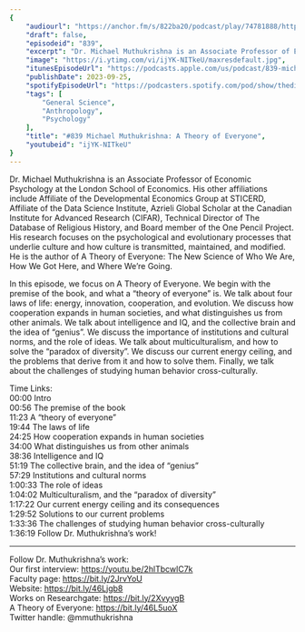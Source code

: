 ```yaml
---
{
	"audiourl": "https://anchor.fm/s/822ba20/podcast/play/74781888/https%3A%2F%2Fd3ctxlq1ktw2nl.cloudfront.net%2Fstaging%2F2023-7-18%2F5e16fae9-7a26-fdc6-3f40-ddb7df6eeea6.m4a",
	"draft": false,
	"episodeid": "839",
	"excerpt": "Dr. Michael Muthukrishna is an Associate Professor of Economic Psychology at the London School of Economics. His other affiliations include Affiliate of the Developmental Economics Group at STICERD, Affiliate of the Data Science Institute, Azrieli Global Scholar at the Canadian Institute for Advanced Research (CIFAR), Technical Director of The Database of Religious History, and Board member of the One Pencil Project. His research focuses on the psychological and evolutionary processes that underlie culture and how culture is transmitted, maintained, and modified. He is the author of A Theory of Everyone: The New Science of Who We Are, How We Got Here, and Where We’re Going.",
	"image": "https://i.ytimg.com/vi/ijYK-NITkeU/maxresdefault.jpg",
	"itunesEpisodeUrl": "https://podcasts.apple.com/us/podcast/839-michael-muthukrishna-a-theory-of-everyone/id1451347236?i=1000629112499&uo=4",
	"publishDate": 2023-09-25,
	"spotifyEpisodeUrl": "https://podcasters.spotify.com/pod/show/thedissenter/episodes/839-Michael-Muthukrishna-A-Theory-of-Everyone-e288lo0",
	"tags": [
		"General Science",
		"Anthropology",
		"Psychology"
	],
	"title": "#839 Michael Muthukrishna: A Theory of Everyone",
	"youtubeid": "ijYK-NITkeU"
}
---
```

Dr. Michael Muthukrishna is an Associate Professor of Economic Psychology at the London School of Economics. His other affiliations include Affiliate of the Developmental Economics Group at STICERD, Affiliate of the Data Science Institute, Azrieli Global Scholar at the Canadian Institute for Advanced Research (CIFAR), Technical Director of The Database of Religious History, and Board member of the One Pencil Project. His research focuses on the psychological and evolutionary processes that underlie culture and how culture is transmitted, maintained, and modified. He is the author of A Theory of Everyone: The New Science of Who We Are, How We Got Here, and Where We’re Going.

In this episode, we focus on A Theory of Everyone. We begin with the premise of the book, and what a “theory of everyone” is. We talk about four laws of life: energy, innovation, cooperation, and evolution. We discuss how cooperation expands in human societies, and what distinguishes us from other animals. We talk about intelligence and IQ, and the collective brain and the idea of “genius”. We discuss the importance of institutions and cultural norms, and the role of ideas. We talk about multiculturalism, and how to solve the “paradox of diversity”. We discuss our current energy ceiling, and the problems that derive from it and how to solve them. Finally, we talk about the challenges of studying human behavior cross-culturally.

Time Links:  
<time>00:00</time> Intro  
<time>00:56</time> The premise of the book  
<time>11:23</time> A “theory of everyone”  
<time>19:44</time> The laws of life   
<time>24:25</time> How cooperation expands in human societies  
<time>34:00</time> What distinguishes us from other animals  
<time>38:36</time> Intelligence and IQ  
<time>51:19</time> The collective brain, and the idea of “genius”  
<time>57:29</time> Institutions and cultural norms  
<time>1:00:33</time> The role of ideas  
<time>1:04:02</time> Multiculturalism, and the “paradox of diversity”  
<time>1:17:22</time> Our current energy ceiling and its consequences  
<time>1:29:52</time> Solutions to our current problems  
<time>1:33:36</time> The challenges of studying human behavior cross-culturally  
<time>1:36:19</time> Follow Dr. Muthukrishna’s work!

---

Follow Dr. Muthukrishna’s work:  
Our first interview: https://youtu.be/2hlTbcwlC7k  
Faculty page: https://bit.ly/2JrvYoU  
Website: https://bit.ly/46Ljgb8  
Works on Researchgate: https://bit.ly/2XvyygB  
A Theory of Everyone: https://bit.ly/46L5uoX  
Twitter handle: @mmuthukrishna
